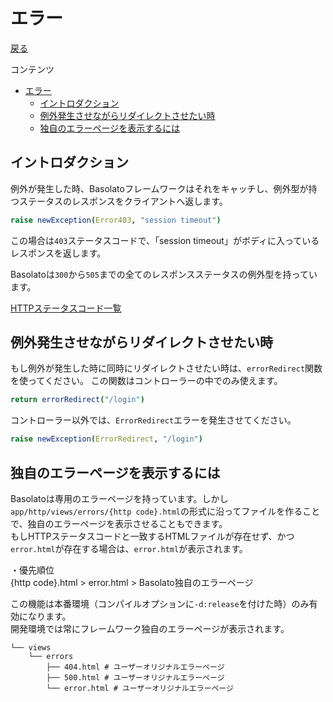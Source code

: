 エラー
===
[戻る](../../README.md)

コンテンツ

<!--ts-->
   * [エラー](#エラー)
      * [イントロダクション](#イントロダクション)
      * [例外発生させながらリダイレクトさせたい時](#例外発生させながらリダイレクトさせたい時)
      * [独自のエラーページを表示するには](#独自のエラーページを表示するには)

<!-- Added by: root, at: Sat Apr 10 18:36:11 UTC 2021 -->

<!--te-->

## イントロダクション
例外が発生した時、Basolatoフレームワークはそれをキャッチし、例外型が持つステータスのレスポンスをクライアントへ返します。

```nim
raise newException(Error403, "session timeout")
```
この場合は`403`ステータスコードで、「session timeout」がボディに入っているレスポンスを返します。

Basolatoは`300`から`505`までの全てのレスポンスステータスの例外型を持っています。

[HTTPステータスコード一覧](https://ja.wikipedia.org/wiki/HTTPステータスコード)


## 例外発生させながらリダイレクトさせたい時
もし例外が発生した時に同時にリダイレクトさせたい時は、`errorRedirect`関数を使ってください。
この関数はコントローラーの中でのみ使えます。

```nim
return errorRedirect("/login")
```

コントローラー以外では、`ErrorRedirect`エラーを発生させてください。
```nim
raise newException(ErrorRedirect, "/login")
```

## 独自のエラーページを表示するには
Basolatoは専用のエラーページを持っています。しかし`app/http/views/errors/{http code}.html`の形式に沿ってファイルを作ることで、独自のエラーページを表示させることもできます。  
もしHTTPステータスコードと一致するHTMLファイルが存在せず、かつ`error.html`が存在する場合は、`error.html`が表示されます。

・優先順位  
{http code}.html > error.html > Basolato独自のエラーページ

この機能は本番環境（コンパイルオプションに`-d:release`を付けた時）のみ有効になります。  
開発環境では常にフレームワーク独自のエラーページが表示されます。

```
└── views
    └── errors
        ├── 404.html # ユーザーオリジナルエラーページ
        ├── 500.html # ユーザーオリジナルエラーページ
        └── error.html # ユーザーオリジナルエラーページ
```
